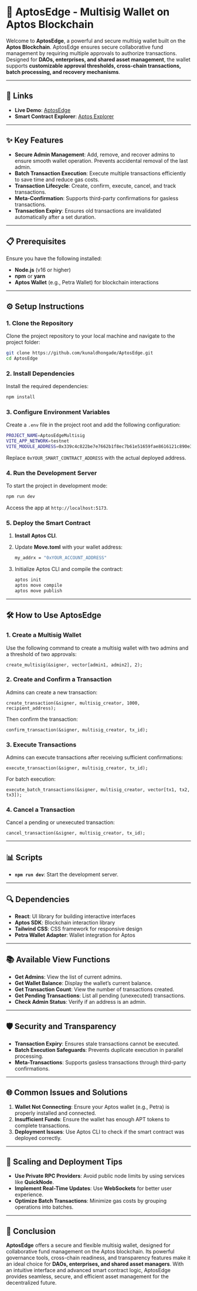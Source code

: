 # 🚀 AptosEdge - Multisig Wallet on Aptos Blockchain

Welcome to **AptosEdge**, a powerful and secure multisig wallet built on the **Aptos Blockchain**. AptosEdge ensures secure collaborative fund management by requiring multiple approvals to authorize transactions. Designed for **DAOs, enterprises, and shared asset management**, the wallet supports **customizable approval thresholds, cross-chain transactions, batch processing, and recovery mechanisms**.

---

## 🔗 Links

- **Live Demo**: [AptosEdge](https://aptosedge.vercel.app)
- **Smart Contract Explorer**: [Aptos Explorer](https://explorer.aptoslabs.com/account/0xc7b9758f78ffd5f9f49517c286522b078b5396fdc151abfe34266316abdbe88f/modules/code/AptosEdgeMultisig?network=testnet)

---

## ✨ Key Features

- **Secure Admin Management**: Add, remove, and recover admins to ensure smooth wallet operation. Prevents accidental removal of the last admin.
- **Batch Transaction Execution**: Execute multiple transactions efficiently to save time and reduce gas costs.
- **Transaction Lifecycle**: Create, confirm, execute, cancel, and track transactions.
- **Meta-Confirmation**: Supports third-party confirmations for gasless transactions.
- **Transaction Expiry**: Ensures old transactions are invalidated automatically after a set duration.

---

## 📋 Prerequisites

Ensure you have the following installed:

- **Node.js** (v16 or higher)
- **npm** or **yarn**
- **Aptos Wallet** (e.g., Petra Wallet) for blockchain interactions

---

## ⚙️ Setup Instructions

### 1. Clone the Repository

Clone the project repository to your local machine and navigate to the project folder:

```bash
git clone https://github.com/kunaldhongade/AptosEdge.git
cd AptosEdge
```

### 2. Install Dependencies

Install the required dependencies:

```bash
npm install
```

### 3. Configure Environment Variables

Create a `.env` file in the project root and add the following configuration:

```bash
PROJECT_NAME=AptosEdgeMultisig
VITE_APP_NETWORK=testnet
VITE_MODULE_ADDRESS=0x339c4c822be7e7662b1f8ec7b61e51659fae8616121c890e35ef202f5f89b739
```

Replace `0xYOUR_SMART_CONTRACT_ADDRESS` with the actual deployed address.

### 4. Run the Development Server

To start the project in development mode:

```bash
npm run dev
```

Access the app at `http://localhost:5173`.

### 5. Deploy the Smart Contract

1. **Install Aptos CLI**.
2. Update **Move.toml** with your wallet address:

   ```bash
   my_addrx = "0xYOUR_ACCOUNT_ADDRESS"
   ```

3. Initialize Aptos CLI and compile the contract:

   ```bash
   aptos init
   aptos move compile
   aptos move publish
   ```

---

## 🛠 How to Use AptosEdge

### 1. Create a Multisig Wallet

Use the following command to create a multisig wallet with two admins and a threshold of two approvals:

```move
create_multisig(&signer, vector[admin1, admin2], 2);
```

### 2. Create and Confirm a Transaction

Admins can create a new transaction:

```move
create_transaction(&signer, multisig_creator, 1000, recipient_address);
```

Then confirm the transaction:

```move
confirm_transaction(&signer, multisig_creator, tx_id);
```

### 3. Execute Transactions

Admins can execute transactions after receiving sufficient confirmations:

```move
execute_transaction(&signer, multisig_creator, tx_id);
```

For batch execution:

```move
execute_batch_transactions(&signer, multisig_creator, vector[tx1, tx2, tx3]);
```

### 4. Cancel a Transaction

Cancel a pending or unexecuted transaction:

```move
cancel_transaction(&signer, multisig_creator, tx_id);
```

---

## 📊 Scripts

- **`npm run dev`**: Start the development server.

---

## 🔍 Dependencies

- **React**: UI library for building interactive interfaces
- **Aptos SDK**: Blockchain interaction library
- **Tailwind CSS**: CSS framework for responsive design
- **Petra Wallet Adapter**: Wallet integration for Aptos

---

## 📚 Available View Functions

- **Get Admins**: View the list of current admins.
- **Get Wallet Balance**: Display the wallet’s current balance.
- **Get Transaction Count**: View the number of transactions created.
- **Get Pending Transactions**: List all pending (unexecuted) transactions.
- **Check Admin Status**: Verify if an address is an admin.

---

## 🛡 Security and Transparency

- **Transaction Expiry**: Ensures stale transactions cannot be executed.
- **Batch Execution Safeguards**: Prevents duplicate execution in parallel processing.
- **Meta-Transactions**: Supports gasless transactions through third-party confirmations.

---

## 🌐 Common Issues and Solutions

1. **Wallet Not Connecting**: Ensure your Aptos wallet (e.g., Petra) is properly installed and connected.
2. **Insufficient Funds**: Ensure the wallet has enough APT tokens to complete transactions.
3. **Deployment Issues**: Use Aptos CLI to check if the smart contract was deployed correctly.

---

## 🚀 Scaling and Deployment Tips

- **Use Private RPC Providers**: Avoid public node limits by using services like **QuickNode**.
- **Implement Real-Time Updates**: Use **WebSockets** for better user experience.
- **Optimize Batch Transactions**: Minimize gas costs by grouping operations into batches.

---

## 🎉 Conclusion

**AptosEdge** offers a secure and flexible multisig wallet, designed for collaborative fund management on the Aptos blockchain. Its powerful governance tools, cross-chain readiness, and transparency features make it an ideal choice for **DAOs, enterprises, and shared asset managers**. With an intuitive interface and advanced smart contract logic, AptosEdge provides seamless, secure, and efficient asset management for the decentralized future.
